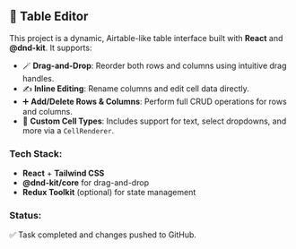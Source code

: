 ## 🧩  Table Editor

This project is a dynamic, Airtable-like table interface built with **React** and **@dnd-kit**. It supports:

- 🪄 **Drag-and-Drop**: Reorder both rows and columns using intuitive drag handles.
- ✍️ **Inline Editing**: Rename columns and edit cell data directly.
- ➕ **Add/Delete Rows & Columns**: Perform full CRUD operations for rows and columns.
- 🧠 **Custom Cell Types**: Includes support for text, select dropdowns, and more via a `CellRenderer`.

### Tech Stack:
- **React** + **Tailwind CSS**
- **@dnd-kit/core** for drag-and-drop
- **Redux Toolkit** (optional) for state management

### Status:
✅ Task completed and changes pushed to GitHub.
